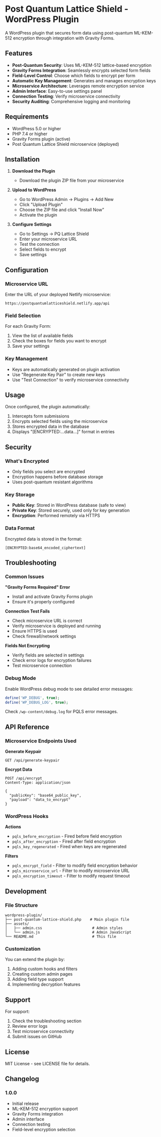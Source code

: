 # Post Quantum Lattice Shield - WordPress Plugin

A WordPress plugin that secures form data using post-quantum ML-KEM-512 encryption through integration with Gravity Forms.

## Features

- **Post-Quantum Security**: Uses ML-KEM-512 lattice-based encryption
- **Gravity Forms Integration**: Seamlessly encrypts selected form fields
- **Field-Level Control**: Choose which fields to encrypt per form
- **Automatic Key Management**: Generates and manages encryption keys
- **Microservice Architecture**: Leverages remote encryption service
- **Admin Interface**: Easy-to-use settings panel
- **Connection Testing**: Verify microservice connectivity
- **Security Auditing**: Comprehensive logging and monitoring

## Requirements

- WordPress 5.0 or higher
- PHP 7.4 or higher
- Gravity Forms plugin (active)
- Post Quantum Lattice Shield microservice (deployed)

## Installation

1. **Download the Plugin**
   - Download the plugin ZIP file from your microservice

2. **Upload to WordPress**
   - Go to WordPress Admin → Plugins → Add New
   - Click "Upload Plugin"
   - Choose the ZIP file and click "Install Now"
   - Activate the plugin

3. **Configure Settings**
   - Go to Settings → PQ Lattice Shield
   - Enter your microservice URL
   - Test the connection
   - Select fields to encrypt
   - Save settings

## Configuration

### Microservice URL
Enter the URL of your deployed Netlify microservice:
```
https://postquantumlatticeshield.netlify.app/api
```

### Field Selection
For each Gravity Form:
1. View the list of available fields
2. Check the boxes for fields you want to encrypt
3. Save your settings

### Key Management
- Keys are automatically generated on plugin activation
- Use "Regenerate Key Pair" to create new keys
- Use "Test Connection" to verify microservice connectivity

## Usage

Once configured, the plugin automatically:
1. Intercepts form submissions
2. Encrypts selected fields using the microservice
3. Stores encrypted data in the database
4. Displays "[ENCRYPTED:...data...]" format in entries

## Security

### What's Encrypted
- Only fields you select are encrypted
- Encryption happens before database storage
- Uses post-quantum resistant algorithms

### Key Storage
- **Public Key**: Stored in WordPress database (safe to view)
- **Private Key**: Stored securely, used only for key generation
- **Encryption**: Performed remotely via HTTPS

### Data Format
Encrypted data is stored in the format:
```
[ENCRYPTED:base64_encoded_ciphertext]
```

## Troubleshooting

### Common Issues

**"Gravity Forms Required" Error**
- Install and activate Gravity Forms plugin
- Ensure it's properly configured

**Connection Test Fails**
- Check microservice URL is correct
- Verify microservice is deployed and running
- Ensure HTTPS is used
- Check firewall/network settings

**Fields Not Encrypting**
- Verify fields are selected in settings
- Check error logs for encryption failures
- Test microservice connection

### Debug Mode
Enable WordPress debug mode to see detailed error messages:
```php
define('WP_DEBUG', true);
define('WP_DEBUG_LOG', true);
```

Check `/wp-content/debug.log` for PQLS error messages.

## API Reference

### Microservice Endpoints Used

**Generate Keypair**
```http
GET /api/generate-keypair
```

**Encrypt Data**
```http
POST /api/encrypt
Content-Type: application/json

{
  "publicKey": "base64_public_key",
  "payload": "data_to_encrypt"
}
```

### WordPress Hooks

**Actions**
- `pqls_before_encryption` - Fired before field encryption
- `pqls_after_encryption` - Fired after field encryption
- `pqls_key_regenerated` - Fired when keys are regenerated

**Filters**
- `pqls_encrypt_field` - Filter to modify field encryption behavior
- `pqls_microservice_url` - Filter to modify microservice URL
- `pqls_encryption_timeout` - Filter to modify request timeout

## Development

### File Structure
```
wordpress-plugin/
├── post-quantum-lattice-shield.php    # Main plugin file
├── assets/
│   ├── admin.css                       # Admin styles
│   └── admin.js                        # Admin JavaScript
└── README.md                           # This file
```

### Customization
You can extend the plugin by:
1. Adding custom hooks and filters
2. Creating custom admin pages
3. Adding field type support
4. Implementing decryption features

## Support

For support:
1. Check the troubleshooting section
2. Review error logs
3. Test microservice connectivity
4. Submit issues on GitHub

## License

MIT License - see LICENSE file for details.

## Changelog

### 1.0.0
- Initial release
- ML-KEM-512 encryption support
- Gravity Forms integration
- Admin interface
- Connection testing
- Field-level encryption selection 